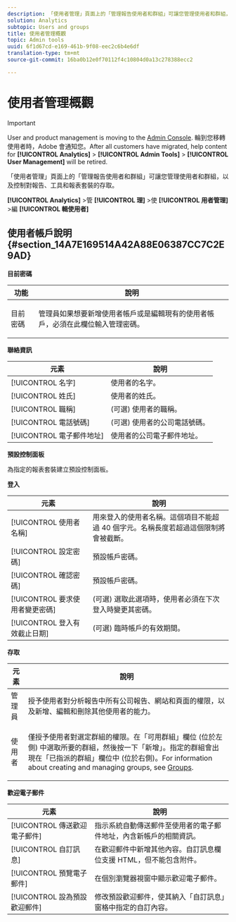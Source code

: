 ```yaml
---
description: 「使用者管理」頁面上的「管理報告使用者和群組」可讓您管理使用者和群組，以及控制對報告、工具和報表套裝的存取。
solution: Analytics
subtopic: Users and groups
title: 使用者管理概觀
topic: Admin tools
uuid: 6f1d67cd-e169-461b-9f08-eec2c6b4e6df
translation-type: tm+mt
source-git-commit: 16ba0b12e0f70112f4c10804d0a13c278388ecc2

---
```



# 使用者管理概觀

>[!IMPORTANT]
>
>User and product management is moving to the [Admin Console](https://helpx.adobe.com/enterprise/using/admin-console.html). 輪到您移轉使用者時，Adobe 會通知您。After all customers have migrated, help content for **[!UICONTROL Analytics]** &gt; **[!UICONTROL Admin Tools]** &gt; **[!UICONTROL User Management]** will be retired.

「使用者管理」頁面上的「管理報告使用者和群組」可讓您管理使用者和群組，以及控制對報告、工具和報表套裝的存取。

**[!UICONTROL Analytics]** &gt;管 **[!UICONTROL 理]** &gt;使 **[!UICONTROL 用者管理]** &gt;編 **[!UICONTROL 輯使用者]**

## 使用者帳戶說明 {#section_14A7E169514A42A88E06387CC7C2E9AD}

**目前密碼**

<table id="table_91D1FD20C4C1411292252364328677AF"> 
 <thead> 
  <tr> 
   <th colname="col1" class="entry"> 功能 </th> 
   <th colname="col2" class="entry"> 說明 </th> 
  </tr> 
 </thead>
 <tbody> 
  <tr> 
   <td colname="col1"> 目前密碼 </td> 
   <td colname="col2"> <p>管理員如果想要新增使用者帳戶或是編輯現有的使用者帳戶，必須在此欄位輸入管理密碼。 </p> </td> 
  </tr> 
 </tbody> 
</table>

**聯絡資訊**

| 元素 | 說明 |
|---|---|
| [!UICONTROL 名字] | 使用者的名字。 |
| [!UICONTROL 姓氏] | 使用者的姓氏。 |
| [!UICONTROL 職稱] | (可選) 使用者的職稱。 |
| [!UICONTROL 電話號碼] | (可選) 使用者的公司電話號碼。 |
| [!UICONTROL 電子郵件地址] | 使用者的公司電子郵件地址。 |

**預設控制面板**

為指定的報表套裝建立預設控制面板。

**登入**

| 元素 | 說明 |
|---|---|
| [!UICONTROL 使用者名稱] | 用來登入的使用者名稱。這個項目不能超過 40 個字元。名稱長度若超過這個限制將會被截斷。 |
| [!UICONTROL 設定密碼] | 預設帳戶密碼。 |
| [!UICONTROL 確認密碼] | 預設帳戶密碼。 |
| [!UICONTROL 要求使用者變更密碼] | (可選) 選取此選項時，使用者必須在下次登入時變更其密碼。 |
| [!UICONTROL 登入有效截止日期] | (可選) 臨時帳戶的有效期間。 |

**存取**

<table id="table_5CAF9AAAE7E648B4887CEB7D682292F2"> 
 <thead> 
  <tr> 
   <th colname="col1" class="entry"> 元素 </th> 
   <th colname="col2" class="entry"> 說明 </th> 
  </tr> 
 </thead>
 <tbody> 
  <tr> 
   <td colname="col1"> <span class="wintitle"> 管理員</span> </td> 
   <td colname="col2"> 授予使用者對分析報告中所有公司報告、網站和頁面的權限，以及新增、編輯和刪除其他使用者的能力。 </td> 
  </tr> 
  <tr> 
   <td colname="col1"> <span class="wintitle"> 使用者</span> </td> 
   <td colname="col2"> <p> 僅授予使用者對選定群組的權限。在<span class="uicontrol">「可用群組」</span>欄位 (位於左側) 中選取所要的群組，然後按一下<span class="uicontrol">「新增」</span>。指定的群組會出現在<span class="uicontrol">「已指派的群組」</span>欄位中 (位於右側)。For information about creating and managing groups, see <a href="/help/admin/user-management2/c-user-groups/groups.md"> Groups</a>. </p> </td> 
  </tr> 
 </tbody> 
</table>

**歡迎電子郵件**

| 元素 | 說明 |
|---|---|
| [!UICONTROL 傳送歡迎電子郵件] | 指示系統自動傳送郵件至使用者的電子郵件地址，內含新帳戶的相關資訊。 |
| [!UICONTROL 自訂訊息] | 在歡迎郵件中新增其他內容。自訂訊息欄位支援 HTML，但不能包含附件。 |
| [!UICONTROL 預覽電子郵件] | 在個別瀏覽器視窗中顯示歡迎電子郵件。 |
| [!UICONTROL 設為預設歡迎郵件] | 修改預設歡迎郵件，使其納入「自訂訊息」窗格中指定的自訂內容。 |

